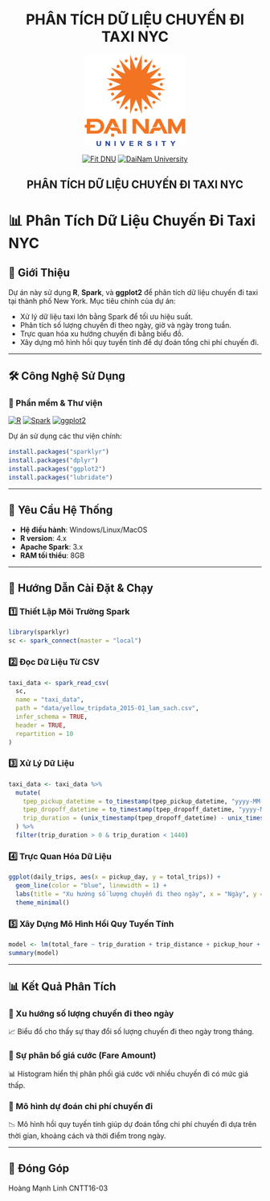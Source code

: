 <h1 align="center">PHÂN TÍCH DỮ LIỆU CHUYẾN ĐI TAXI NYC</h1>

<div align="center">

<p align="center">
  <img src="./logo.png" alt="DaiNam University Logo" width="200"/>
</p>


[![Fit DNU](https://img.shields.io/badge/Fit%20DNU-green?style=for-the-badge)](https://fitdnu.net/)
[![DaiNam University](https://img.shields.io/badge/DaiNam%20University-red?style=for-the-badge)](https://dainam.edu.vn)

</div>

<h2 align="center">PHÂN TÍCH DỮ LIỆU CHUYẾN ĐI TAXI NYC</h2>

# 📊 Phân Tích Dữ Liệu Chuyến Đi Taxi NYC

## 🚀 Giới Thiệu

Dự án này sử dụng **R**, **Spark**, và **ggplot2** để phân tích dữ liệu chuyến đi taxi tại thành phố New York. Mục tiêu chính của dự án:

- Xử lý dữ liệu taxi lớn bằng Spark để tối ưu hiệu suất.
- Phân tích số lượng chuyến đi theo ngày, giờ và ngày trong tuần.
- Trực quan hóa xu hướng chuyến đi bằng biểu đồ.
- Xây dựng mô hình hồi quy tuyến tính để dự đoán tổng chi phí chuyến đi.


---

## 🛠️ Công Nghệ Sử Dụng

### 📡 Phần mềm & Thư viện

[![R](https://img.shields.io/badge/R-4.x-blue?style=for-the-badge&logo=r)](https://www.r-project.org/)
[![Spark](https://img.shields.io/badge/Spark-3.x-orange?style=for-the-badge&logo=apache-spark)](https://spark.apache.org/)
[![ggplot2](https://img.shields.io/badge/ggplot2-Visualization-green?style=for-the-badge)](https://ggplot2.tidyverse.org/)

Dự án sử dụng các thư viện chính:

```r
install.packages("sparklyr")
install.packages("dplyr")
install.packages("ggplot2")
install.packages("lubridate")
```

---

## 🔌 Yêu Cầu Hệ Thống

- **Hệ điều hành**: Windows/Linux/MacOS
- **R version**: 4.x
- **Apache Spark**: 3.x
- **RAM tối thiểu**: 8GB

---

## 🚀 Hướng Dẫn Cài Đặt & Chạy

### 1️⃣ Thiết Lập Môi Trường Spark
```r
library(sparklyr)
sc <- spark_connect(master = "local")
```

### 2️⃣ Đọc Dữ Liệu Từ CSV
```r
taxi_data <- spark_read_csv(
  sc,
  name = "taxi_data",
  path = "data/yellow_tripdata_2015-01_lam_sach.csv",
  infer_schema = TRUE,
  header = TRUE,
  repartition = 10
)
```

### 3️⃣ Xử Lý Dữ Liệu
```r
taxi_data <- taxi_data %>%
  mutate(
    tpep_pickup_datetime = to_timestamp(tpep_pickup_datetime, "yyyy-MM-dd HH:mm:ss"),
    tpep_dropoff_datetime = to_timestamp(tpep_dropoff_datetime, "yyyy-MM-dd HH:mm:ss"),
    trip_duration = (unix_timestamp(tpep_dropoff_datetime) - unix_timestamp(tpep_pickup_datetime)) / 60
  ) %>%
  filter(trip_duration > 0 & trip_duration < 1440)
```

### 4️⃣ Trực Quan Hóa Dữ Liệu
```r
ggplot(daily_trips, aes(x = pickup_day, y = total_trips)) +
  geom_line(color = "blue", linewidth = 1) +
  labs(title = "Xu hướng số lượng chuyến đi theo ngày", x = "Ngày", y = "Số lượng chuyến đi") +
  theme_minimal()
```

### 5️⃣ Xây Dựng Mô Hình Hồi Quy Tuyến Tính
```r
model <- lm(total_fare ~ trip_duration + trip_distance + pickup_hour + pickup_weekday, data = model_data)
summary(model)
```

---

## 📊 Kết Quả Phân Tích

### 🔹 Xu hướng số lượng chuyến đi theo ngày
📈 Biểu đồ cho thấy sự thay đổi số lượng chuyến đi theo ngày trong tháng.

### 🔹 Sự phân bố giá cước (Fare Amount)
📊 Histogram hiển thị phân phối giá cước với nhiều chuyến đi có mức giá thấp.

### 🔹 Mô hình dự đoán chi phí chuyến đi
📉 Mô hình hồi quy tuyến tính giúp dự đoán tổng chi phí chuyến đi dựa trên thời gian, khoảng cách và thời điểm trong ngày.

---

## 🤝 Đóng Góp
Hoàng Mạnh Linh CNTT16-03